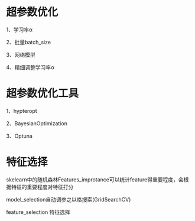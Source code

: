 # 超参数优化  

1、学习率α

2、批量batch_size

3、网络模型

4、精细调整学习率α



# 超参数优化工具

1、hypteropt

2、BayesianOptimization

3、Optuna



# 特征选择

skelearn中的随机森林Features_improtance可以统计feature得重要程度，会根据特征的重要程度对特征打分 

model_selection自动调参之以格搜索(GridSearchCV)

feature_selection 特征选择